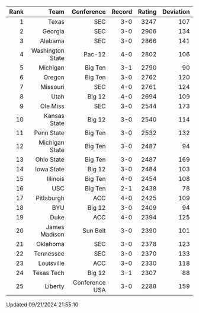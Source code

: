 | Rank  | Team                 | Conference           | Record   | Rating | Deviation |
| ---:  | ---:                 | ---:                 | ---:     | ---:   | ---:      |
| 1     | Texas                | SEC                  | 3-0      | 3247   | 107       |
| 2     | Georgia              | SEC                  | 3-0      | 2906   | 134       |
| 3     | Alabama              | SEC                  | 3-0      | 2866   | 141       |
| 4     | Washington State     | Pac-12               | 4-0      | 2802   | 106       |
| 5     | Michigan             | Big Ten              | 3-1      | 2790   | 90        |
| 6     | Oregon               | Big Ten              | 3-0      | 2762   | 120       |
| 7     | Missouri             | SEC                  | 4-0      | 2761   | 124       |
| 8     | Utah                 | Big 12               | 4-0      | 2694   | 109       |
| 9     | Ole Miss             | SEC                  | 3-0      | 2544   | 173       |
| 10    | Kansas State         | Big 12               | 3-0      | 2540   | 114       |
| 11    | Penn State           | Big Ten              | 3-0      | 2532   | 132       |
| 12    | Michigan State       | Big Ten              | 3-0      | 2487   | 94        |
| 13    | Ohio State           | Big Ten              | 3-0      | 2487   | 169       |
| 14    | Iowa State           | Big 12               | 3-0      | 2484   | 103       |
| 15    | Illinois             | Big Ten              | 4-0      | 2454   | 108       |
| 16    | USC                  | Big Ten              | 2-1      | 2438   | 78        |
| 17    | Pittsburgh           | ACC                  | 4-0      | 2425   | 109       |
| 18    | BYU                  | Big 12               | 3-0      | 2409   | 94        |
| 19    | Duke                 | ACC                  | 4-0      | 2394   | 125       |
| 20    | James Madison        | Sun Belt             | 3-0      | 2390   | 101       |
| 21    | Oklahoma             | SEC                  | 3-0      | 2378   | 123       |
| 22    | Tennessee            | SEC                  | 3-0      | 2370   | 133       |
| 23    | Louisville           | ACC                  | 3-0      | 2330   | 118       |
| 24    | Texas Tech           | Big 12               | 3-1      | 2307   | 88        |
| 25    | Liberty              | Conference USA       | 3-0      | 2288   | 159       |

Updated 09/21/2024 21:55:10
